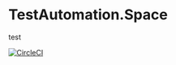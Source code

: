 # TestAutomation.Space
test

[![CircleCI](https://circleci.com/gh/vvrozhkova/testautomation.space.svg?style=svg&circle-token=8905713d0de2c619ba304b0933ad1aae40b8c2f8)](https://circleci.com/gh/vvrozhkova/testautomation.space)
